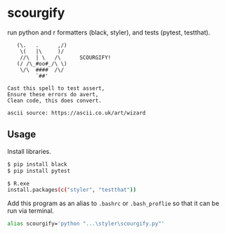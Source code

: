 # scourgify

run python and r formatters (black, styler), and tests (pytest, testthat).

``` text
   (\.   .      ,/)
    \(   |\     )/
    //\  | \   /\      SCOURGIFY!
   (/ /\_#oo#_/\ \)
    \/\  ####  /\/
         `##'
         
Cast this spell to test assert,
Ensure these errors do avert,
Clean code, this does convert.

ascii source: https://ascii.co.uk/art/wizard
```

## Usage

Install libraries.

``` bash
$ pip install black
$ pip install pytest

$ R.exe
install.packages(c("styler", "testthat"))
```

Add this program as an alias to `.bashrc` or `.bash_proflie` so that it can be run via terminal.

```bash
alias scourgify='python "...\styler\scourgify.py"'
```

